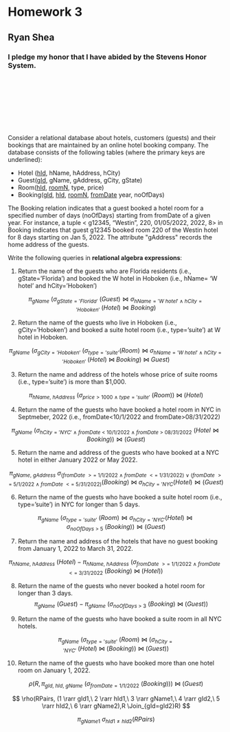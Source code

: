 # Homework 3

## Ryan Shea

### I pledge my honor that I have abided by the Stevens Honor System.

<div style="margin-bottom:150px;">
</div>

Consider a relational database about hotels, customers (guests) and their bookings that are maintained by an on­line hotel ­booking company. The database consists of the following tables (where the primary keys are underlined): 

 - Hotel (<u>hId</u>, hName, hAddress, hCity) 
 - Guest(<u>gId</u>, gName, gAddress, gCity, gState) 
 - Room(<u>hId</u>, <u>roomN</u>, type, price) 
 - Booking(<u>gId</u>, <u>hId</u>, <u>roomN</u>, <u>fromDate</u> year, noOfDays)

The Booking relation indicates that a guest booked a hotel room for a specified number of days (noOfDays) starting from fromDate of a given year. For instance, a tuple < g12345, “Westin”, 220, 01/05/2022, 2022, 8> in Booking indicates that guest g12345 booked room 220 of the Westin hotel for 8 days starting on Jan 5, 2022. The attribute "gAddress" records the home address of the guests. 

 Write the following queries in __relational algebra expressions__:

1. Return the name of the guests who are Florida residents (i.e., gState=’Florida’) and booked the W hotel in Hoboken (i.e., hName= ‘W hotel’ and hCity=’Hoboken’)

$$ \pi_{gName}\ (\sigma_{gState = 'Florida'}\ (Guest) \Join \sigma_{hName='W\ hotel'\ \wedge\  hCity='Hoboken'}\ (Hotel) \Join Booking) $$


2. Return the name of the guests who live in Hoboken (i.e., gCity=’Hoboken’) and booked a suite hotel room (i.e., type=’suite’) at W hotel in Hoboken.

$$ \pi_{gName}\ (\sigma_{gCity=’Hoboken’}\ 
(\sigma_{type=’suite’}(Room) \Join \sigma_{hName='W\ hotel'\ \wedge\  hCity='Hoboken'}\ (Hotel)\  \Join\ Booking )\ \Join\ Guest) $$

3. Return the name and address of the hotels whose price of suite rooms (i.e., type=’suite’) is more than \$1,000.

$$ \pi_{hName,\ hAddress}\ (\sigma_{price>1000\ \wedge\ type='suite'}\ (Room))\ \Join\ (Hotel) $$ 


4. Return the name of the guests who have booked a hotel room in NYC in Septmeber, 2022 (i.e., fromDate<10/1/2022 and fromDate>08/31/2022)

$$ \pi_{gName}\ (\sigma_{hCity='NYC'\ \wedge\ fromDate\ <\ 10/1/2022\ \wedge\ fromDate\ >\ 08/31/2022}\ (Hotel \Join Booking)) \Join (Guest)$$

5. Return the name and address of the guests who have booked at a NYC hotel in either January 2022 or May 2022.

$$ \pi_{gName,\ gAddress}\ \sigma_{(fromDate\ >=\ 1/1/2022\ \wedge\ fromDate\ <=\ 1/31/2022)\ \vee\ (fromDate\ >=\ 5/1/2022\ \wedge\ fromDate\ <=\ 5/31/2022)}(Booking)\ \Join\ \sigma_{hCity='NYC}(Hotel)\Join(Guest) $$

6. Return the name of the guests who have booked a suite hotel room (i.e., type=’suite’) in NYC for longer than 5 days.

$$ \pi_{gName}\ (\sigma_{type='suite'}\ (Room) \Join \sigma_{hCity='NYC'} (Hotel)\Join      \sigma_{noOfDays\ >\ 5}\ (Booking)     )\Join (Guest) $$ 

7. Return the name and address of the hotels that have no guest booking from January 1, 2022 to March 31, 2022.

$$
\pi_{hName,\ hAddress}\ (Hotel)  - \pi_{hName,\ hAddress}\ (\sigma_{fromDate\ >=\ 1/1/2022\ \wedge\ fromDate\ <=\ 3/31/2022}\ (Booking)\ \Join\ (Hotel))
$$



8. Return the name of the guests who never booked a hotel room for longer than 3 days.
$$
\pi_{gName}\ (Guest) - \pi_{gName}\ (\sigma_{noOfDays\ >\ 3}\ (Booking)\ \Join\ (Guest))
$$

9. Return the name of the guests who have booked a suite room in all NYC hotels.

$$
\pi_{gName}\ (\sigma_{type='suite'}\ (Room)\ \Join\ (\sigma_{hCity='NYC'}\ (Hotel)\ \Join\ (Booking))\ \Join\ (Guest))
$$

10. Return the name of the guests who have booked more than one hotel room on January 1, 2022.

$$
\rho(R, \pi_{gId,\ hId,\ gName}\ (\sigma_{fromDate=1/1/2022}\ (Booking)))\ \Join\ (Guest)
$$

$$
\rho(RPairs, (1 \rarr gId1,\ 2 \rarr hId1,\ 3 \rarr gName1,\ 4 \rarr gId2,\ 5 \rarr hId2,\ 6 \rarr gName2),R \Join_{gId=gId2}R) $$

$$
\pi_{gName1}\ \sigma_{hId1 \neq hId2}(RPairs)
$$